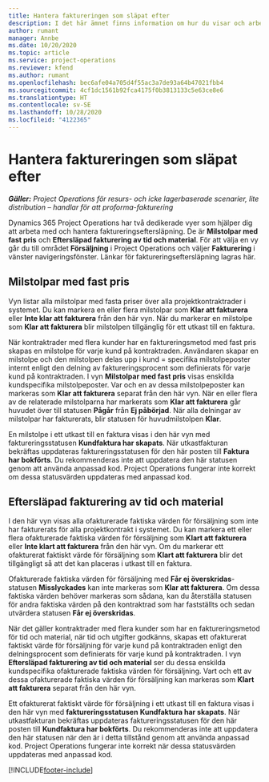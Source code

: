 ```yaml
---
title: Hantera faktureringen som släpat efter
description: I det här ämnet finns information om hur du visar och arbetar med faktureringseftersläpning i Project Operations.
author: rumant
manager: Annbe
ms.date: 10/20/2020
ms.topic: article
ms.service: project-operations
ms.reviewer: kfend
ms.author: rumant
ms.openlocfilehash: bec6afe04a705d4f55ac3a7de93a64b47021fbb4
ms.sourcegitcommit: 4cf1dc1561b92fca4175f0b3813133c5e63ce8e6
ms.translationtype: HT
ms.contentlocale: sv-SE
ms.lasthandoff: 10/28/2020
ms.locfileid: "4122365"
---
```

# <a name="manage-the-billing-backlog"></a>Hantera faktureringen som släpat efter

_**Gäller:** Project Operations för resurs- och icke lagerbaserade scenarier, lite distribution – handlar för att proforma-fakturering_

Dynamics 365 Project Operations har två dedikerade vyer som hjälper dig att arbeta med och hantera faktureringseftersläpning. De är **Milstolpar med fast pris** och **Eftersläpad fakturering av tid och material**. För att välja en vy går du till området **Försäljning** i Project Operations och väljer **Fakturering** i vänster navigeringsfönster. Länkar för faktureringseftersläpning lagras här.

## <a name="fixed-price-milestones"></a>Milstolpar med fast pris

Vyn listar alla milstolpar med fasta priser över alla projektkontraktrader i systemet. Du kan markera en eller flera milstolpar som **Klar att fakturera** eller **Inte klar att fakturera** från den här vyn. När du markerar en milstolpe som **Klar att fakturera** blir milstolpen tillgänglig för ett utkast till en faktura.

När kontraktrader med flera kunder har en faktureringsmetod med fast pris skapas en milstolpe för varje kund på kontraktraden. Användaren skapar en milstolpe och den milstolpen delas upp i kund = specifika milstolpeposter internt enligt den delning av faktureringsprocent som definierats för varje kund på kontraktraden. I vyn **Milstolpar med fast pris** visas enskilda kundspecifika milstolpeposter. Var och en av dessa milstolpeposter kan markeras som **Klar att fakturera** separat från den här vyn. När en eller flera av de relaterade milstolparna har markerats som **Klar att fakturera** går huvudet över till statusen **Pågår** från **Ej påbörjad**. När alla delningar av milstolpar har fakturerats, blir statusen för huvudmilstolpen **Klar**.

En milstolpe i ett utkast till en faktura visas i den här vyn med faktureringsstatusen **Kundfaktura har skapats**. När utkastfakturan bekräftas uppdateras faktureringsstatusen för den här posten till **Faktura har bokförts**. Du rekommenderas inte att uppdatera den här statusen genom att använda anpassad kod. Project Operations fungerar inte korrekt om dessa statusvärden uppdateras med anpassad kod.

## <a name="time-and-material-billing-backlog"></a>Eftersläpad fakturering av tid och material

I den här vyn visas alla ofakturerade faktiska värden för försäljning som inte har fakturerats för alla projektkontrakt i systemet. Du kan markera ett eller flera ofakturerade faktiska värden för försäljning som **Klart att fakturera** eller **Inte klart att fakturera** från den här vyn. Om du markerar ett ofakturerat faktiskt värde för försäljning som **Klart att fakturera** blir det tillgängligt så att det kan placeras i utkast till en faktura.

Ofakturerade faktiska värden för försäljning med **Får ej överskridas**-statusen **Misslyckades** kan inte markeras som **Klar att fakturera**. Om dessa faktiska värden behöver markeras som sådana, kan du återställa statusen för andra faktiska värden på den kontraktrad som har fastställts och sedan utvärdera statusen **Får ej överskridas**.

När det gäller kontraktrader med flera kunder som har en faktureringsmetod för tid och material, när tid och utgifter godkänns, skapas ett ofakturerat faktiskt värde för försäljning för varje kund på kontraktraden enligt den delningsprocent som definierats för varje kund på kontraktraden. I vyn **Eftersläpad fakturering av tid och material** ser du dessa enskilda kundspecifika ofakturerade faktiska värden för försäljning. Vart och ett av dessa ofakturerade faktiska värden för försäljning kan markeras som **Klart att fakturera** separat från den här vyn.

Ett ofakturerat faktiskt värde för försäljning i ett utkast till en faktura visas i den här vyn med **faktureringsstatusen** **Kundfaktura har skapats**. När utkastfakturan bekräftas uppdateras faktureringsstatusen för den här posten till **Kundfaktura har bokförts**. Du rekommenderas inte att uppdatera den här statusen när den är i detta tillstånd genom att använda anpassad kod. Project Operations fungerar inte korrekt när dessa statusvärden uppdateras med anpassad kod.


[!INCLUDE[footer-include](../includes/footer-banner.md)]